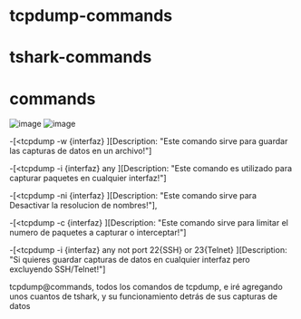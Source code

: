 # tcpdump-commands
# tshark-commands
# commands
![image](https://byte-mind.net/wp-content/uploads/2019/08/tcpdump-logo-450x410.jpg)
![image](https://media.licdn.com/dms/image/v2/D5612AQHPO-2Iu-iP0w/article-cover_image-shrink_600_2000/article-cover_image-shrink_600_2000/0/1659802184384?e=2147483647&v=beta&t=P_nvKbQr042i9jw4JPCbrPVRKAWnyFQR1yPT0kBqiPc)


-[<tcpdump -w {interfaz} <another-commands>][Description: "Este comando sirve para guardar las capturas de datos en un archivo!"]

-[<tcpdump -i  {interfaz} any <another-commands>][Description: "Este comando es utilizado para capturar paquetes en cualquier interfaz!"]

-[<tcpdump   -ni {interfaz}   <another-coommands>][Description: "Este comando sirve para Desactivar la resolucion de nombres!"],

-[<tcpdump -c {interfaz} <another-commands>][Description: "Este comando sirve para limitar el numero de paquetes a capturar o interceptar!"]

-[<tcpdump -i {interfaz} any not port 22{SSH} or 23{Telnet} <another-commands>][Description: "Si quieres guardar capturas de datos en cualquier interfaz pero excluyendo SSH/Telnet!"]


tcpdump@commands, todos los comandos de tcpdump, e iré agregando unos cuantos de tshark, y su funcionamiento detrás de sus capturas de datos
